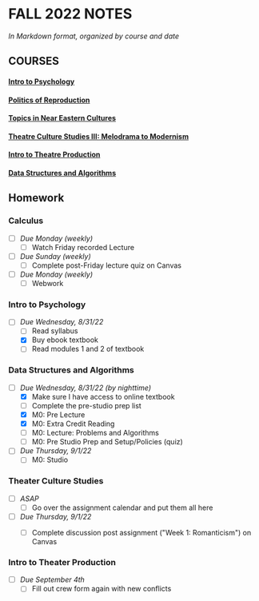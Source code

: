 # FALL 2022 NOTES

*In Markdown format, organized by course and date*

## COURSES
#### [Intro to Psychology](/Intro%20to%20Psychology/Notes)
#### [Politics of Reproduction](/Politics%20of%20Reproduction/Notes)
#### [Topics in Near Eastern Cultures](/Topics%20in%20Near%20Eastern%20Cultures/Notes)
#### [Theatre Culture Studies III: Melodrama to Modernism](/Theatre%20Culture%20Studies%20III/Notes)
#### [Intro to Theatre Production](/Intro%20to%20Theatre%20Production/Notes)
#### [Data Structures and Algorithms](/Data%20Structures%20and%20Algorithms/Notes)


## Homework

### Calculus
- [ ] _Due Monday (weekly)_
  - [ ] Watch Friday recorded Lecture
- [ ] _Due Sunday (weekly)_
  - [ ] Complete post-Friday lecture quiz on Canvas
- [ ] _Due Monday (weekly)_
  - [ ] Webwork

### Intro to Psychology
- [ ] _Due Wednesday, 8/31/22_
  - [ ] Read syllabus
  - [x] Buy ebook textbook
  - [ ] Read modules 1 and 2 of textbook

### Data Structures and Algorithms
- [ ] _Due Wednesday, 8/31/22 (by nighttime)_
  - [x] Make sure I have access to online textbook
  - [ ] Complete the pre-studio prep list
  - [x] M0: Pre Lecture
  - [x] M0: Extra Credit Reading
  - [ ] M0: Lecture: Problems and Algorithms
  - [ ] M0: Pre Studio Prep and Setup/Policies (quiz)

- [ ] _Due Thursday, 9/1/22_
  - [ ] M0: Studio

### Theater Culture Studies
- [ ] _ASAP_
  - [ ] Go over the assignment calendar and put them all here
- [ ] _Due Thursday, 9/1/22_
  - [ ] Complete discussion post assignment ("Week 1: Romanticism") on Canvas


### Intro to Theater Production
- [ ] _Due September 4th_
  - [ ] Fill out crew form again with new conflicts
